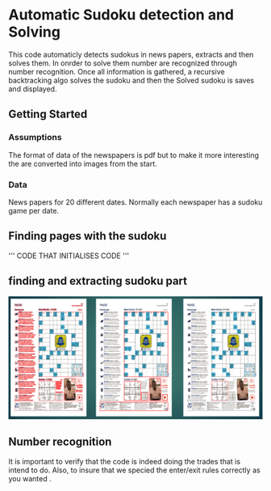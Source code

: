 # Automatic Sudoku detection and Solving

This code automaticly detects sudokus in news papers, extracts and then solves them. In onrder to solve them number are recognized through number recognition. Once all information is gathered, a recursive backtracking algo solves the sudoku and then the Solved sudoku is saves and displayed.

## Getting Started


### Assumptions

The format of data of the newspapers is pdf but to make it more interesting the are converted into images from the start.

### Data

News papers for 20 different dates. Normally each newspaper has a sudoku game per date.

## Finding pages with the sudoku


'''
CODE THAT INITIALISES CODE
'''

## finding and extracting sudoku part


![pnl curve](/images/sds2.png)

## Number recognition

It is important to verify that the code is indeed doing the trades that is intend to do. Also, to insure that we specied the enter/exit rules correctly as you wanted .



<!--
Give an example

## Solving sudoku
Add additional notes about how to deploy this on a live system

![pnl curve](/images/sds3.png)



## Personnal Observations



## Conclusion



## Author

* **Jack Swindle** - *Initial work* - [PurpleBooth](https://github.com/Jackymamouth)
<!--
See also the list of [contributors](https://github.com/your/project/contributors) who participated in this project.-->
